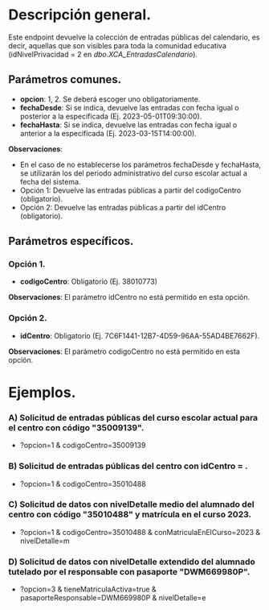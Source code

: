 # Descripción general.

Este endpoint devuelve la colección de entradas públicas del calendario, es decir, aquellas que son visibles para toda la comunidad educativa (idNivelPrivacidad = 2 en *dbo.XCA_EntradasCalendario*).

## Parámetros comunes.

* **opcion**: 1, 2. Se deberá escoger uno obligatoriamente.
* **fechaDesde**: Si se indica, devuelve las entradas con fecha igual o posterior a la especificada (Ej. 2023-05-01T09:30:00).
* **fechaHasta**: Si se indica, devuelve las entradas con fecha igual o anterior a la especificada (Ej. 2023-03-15T14:00:00).

**Observaciones**:
* En el caso de no establecerse los parámetros fechaDesde y fechaHasta, se utilizarán los del periodo administrativo del curso escolar actual a fecha del sistema.
* Opción 1: Devuelve las entradas públicas a partir del codigoCentro (obligatorio).
* Opción 2: Devuelve las entradas públicas a partir del idCentro (obligatorio).

## Parámetros específicos.

### Opción 1.
* **codigoCentro**: Obligatorio (Ej. 38010773)

**Observaciones**: El parámetro idCentro no está permitido en esta opción.

### Opción 2.
* **idCentro**: Obligatorio (Ej. 7C6F1441-12B7-4D59-96AA-55AD4BE7662F).

**Observaciones**: El parámetro codigoCentro no está permitido en esta opción.

# Ejemplos.
### A) Solicitud de entradas públicas del curso escolar actual para el centro con código "35009139".
* ?opcion=1 & codigoCentro=35009139

### B) Solicitud de entradas públicas del centro con idCentro = .
* ?opcion=1 & codigoCentro=35010488

### C) Solicitud de datos con nivelDetalle medio del alumnado del centro con código "35010488" y matrícula en el curso 2023.
* ?opcion=1 & codigoCentro=35010488 & conMatriculaEnElCurso=2023 & nivelDetalle=m

### D) Solicitud de datos con nivelDetalle extendido del alumnado tutelado por el responsable con pasaporte "DWM669980P".
* ?opcion=3 & tieneMatriculaActiva=true & pasaporteResponsable=DWM669980P & nivelDetalle=e

